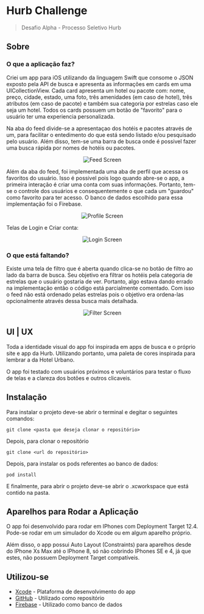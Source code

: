 # Hurb Challenge 
> Desafio Alpha - Processo Seletivo Hurb

## Sobre

### O que a aplicação faz?

Criei um app para iOS utilizando da linguagem Swift  que consome o JSON exposto pela API de busca e apresenta as informações em cards em uma UICollectionView. Cada card apresenta um hotel ou pacote com: nome, preço, cidade, estado, uma foto, três amenidades (em caso de hotel), três atributos (em caso de pacote) e também sua categoria por estrelas caso ele seja um hotel. Todos os cards possuem um botão de "favorito" para o usuário ter uma experiencia personalizada.

Na aba do feed divide-se a apresentaçao dos hotéis e pacotes através de um, para facilitar o entedimento do que está sendo listado e/ou pesquisado pelo usuário. Além disso, tem-se uma barra de busca onde é possivel fazer uma busca rápida por nomes de hotéis ou pacotes. 

<p align="center">
<img src="feedScreen.png" alt="Feed Screen" />
</p>

Além da aba do feed, foi implementada uma aba de perfil que acessa os favoritos do usuário. Isso é possivel pois logo quando abre-se o app, a primeira interação é criar uma conta com suas informações. Portanto, tem-se o controle dos usuários e  consequentemente o que cada um "guardou" como favorito para ter acesso. O banco de dados escolhido para essa implementação foi o Firebase.

<p align="center">
<img src="profileScreen.png" alt="Profile Screen" />
</p>


Telas de Login e Criar conta:

<p align="center">
<img src="LoginAndCreateNewAccount.png" alt="Login Screen" />
</p>


### O que está faltando?

Existe uma tela de filtro que é aberta quando clica-se no botão de filtro ao lado da barra de busca. Seu objetivo era filtrar os hotéis pela categoria de estrelas que o usuário gostaria de ver. Portanto, algo estava dando errado na implementação então o código está parcialmente comentado. Com isso o feed não está ordenado pelas estrelas pois o objetivo era ordena-las opcionalmente através dessa busca mais detalhada.

<p align="center">
<img src="filterScreen.png" alt="Filter Screen" />
</p>


## UI | UX

Toda a identidade visual do app foi inspirada em apps de busca e o próprio site e app da Hurb. Utilizando portanto, uma paleta de cores inspirada para lembrar a da Hotel Urbano.

O app foi testado com usuários próximos e voluntários para testar o fluxo de telas e a clareza dos botões e outros clicaveis.


## Instalação

Para instalar o projeto deve-se abrir o terminal e degitar o seguintes comandos:

```
git clone <pasta que deseja clonar o repositório>
```
Depois, para clonar o repositório

```
git clone <url do repositório>
```

Depois, para instalar os pods referentes ao banco de dados:

```
pod install
```

E finalmente, para abrir o projeto deve-se abrir o .xcworkspace que está contido na pasta. 


## Aparelhos para Rodar a Aplicação

O app foi desenvolvido para rodar em IPhones com Deployment Target 12.4. Pode-se rodar em um simulador do Xcode ou em algum aparelho próprio. 

Além disso, o app possui Auto Layout (Constraints) para aparelhos desde do IPhone Xs Max até o IPhone 8, só não cobrindo IPhones SE e 4, já que estes, não possuem Deployment Target compatíveis.


## Utilizou-se

* [Xcode](https://developer.apple.com/xcode/) - Plataforma de desenvolvimento do app 
* [GitHub](https://github.com) - Utilizado como repositório
* [Firebase](https://firebase.google.com) - Utilizado como banco de dados 












